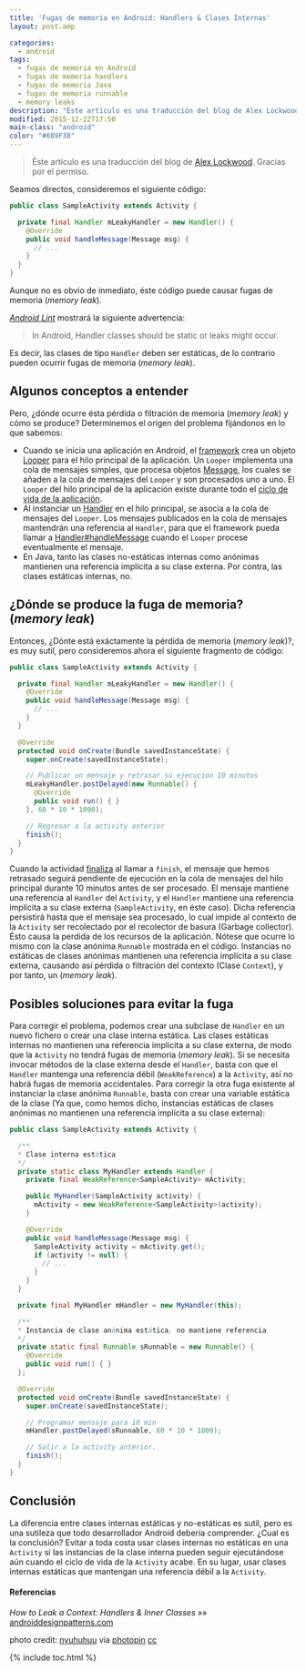 ```yaml
---
title: 'Fugas de memoria en Android: Handlers & Clases Internas'
layout: post.amp

categories:
  - android
tags:
  - fugas de memoria en Android
  - fugas de memoria handlers
  - fugas de memoria Java
  - fugas de memoria runnable
  - memory leaks
description: "Éste artículo es una traducción del blog de Alex Lockwood. Gracias por el permiso."
modified: 2015-12-22T17:50
main-class: "android"
color: "#689F38"
---
```

> Éste artículo es una traducción del blog de [Alex Lockwood][1]. Gracias por el permiso.

Seamos directos, consideremos el siguiente código:

```java
public class SampleActivity extends Activity {

  private final Handler mLeakyHandler = new Handler() {
    @Override
    public void handleMessage(Message msg) {
      // ...
    }
  }
}

```

Aunque no es obvio de inmediato, éste código puede causar fugas de memoria (*memory leak*).

<!--ad-->

[*Android Lint*][2] mostrará la siguiente advertencia:

> In Android, Handler classes should be static or leaks might occur.

Es decir, las clases de tipo `Handler` deben ser estáticas, de lo contrario pueden ocurrir fugas de memoria (*memory leak*).

## Algunos conceptos a entender

Pero, ¿dónde ocurre ésta pérdida o filtración de memoria (*memory leak*) y cómo se produce? Determinemos el origen del problema fijándonos en lo que sabemos:

  * Cuando se inicia una aplicación en Android, el [framework][3] crea un objeto [Looper][4] para el hilo principal de la aplicación. Un `Looper` implementa una cola de mensajes simples, que procesa objetos [Message][5], los cuales se añaden a la cola de mensajes del `Looper` y son procesados uno a uno. El `Looper` del hilo principal de la aplicación existe durante todo el [ciclo de vida de la aplicación][6].
  * Al instanciar un [Handler][7] en el hilo principal, se asocia a la cola de mensajes del `Looper`. Los mensajes publicados en la cola de mensajes mantendrán una referencia al `Handler`, para que el framework pueda llamar a [Handler#handleMessage][8] cuando el `Looper` procese eventualmente el mensaje.
  * En Java, tanto las clases no-estáticas internas como anónimas mantienen una referencia implícita a su clase externa. Por contra, las clases estáticas internas, no.

## ¿Dónde se produce la fuga de memoria? (*memory leak*)

Entonces, ¿Dónte está exáctamente la pérdida de memoria (*memory leak*)?, es muy sutil, pero consideremos ahora el siguiente fragmento de código:

```java
public class SampleActivity extends Activity {

  private final Handler mLeakyHandler = new Handler() {
    @Override
    public void handleMessage(Message msg) {
      // ...
    }
  }

  @Override
  protected void onCreate(Bundle savedInstanceState) {
    super.onCreate(savedInstanceState);

    // Publicar un mensaje y retrasar su ejecución 10 minutos
    mLeakyHandler.postDelayed(new Runnable() {
      @Override
      public void run() { }
    }, 60 * 10 * 1000);

    // Regresar a la activity anterior
    finish();
  }
}

```

Cuando la actividad [finaliza][9] al llamar a `finish`, el mensaje que hemos retrasado seguirá pendiente de ejecución en la cola de mensajes del hilo principal durante 10 minutos antes de ser procesado. El mensaje mantiene una referencia al `Handler` del `Activity`, y el `Handler` mantiene una referencia implícita a su clase externa (`SampleActivity`, en éste caso). Dicha referencia persistirá hasta que el mensaje sea procesado, lo cual impide al contexto de la `Activity` ser recolectado por el recolector de basura (Garbage collector). Ésto causa la perdida de los recursos de la aplicación. Nótese que ocurre lo mismo con la clase anónima `Runnable` mostrada en el código. Instancias no estáticas de clases anónimas mantienen una referencia implícita a su clase externa, causando así pérdida o filtración del contexto (Clase `Context`), y por tanto, un (*memory leak*).

## Posibles soluciones para evitar la fuga

Para corregir el problema, podemos crear una subclase de `Handler` en un nuevo fichero o crear una clase interna estática. Las clases estáticas internas no mantienen una referencia implícita a su clase externa, de modo que la `Activity` no tendrá fugas de memoria (*memory leak*). Si se necesita invocar métodos de la clase externa desde el `Handler`, basta con que el `Handler` mantenga una referencia débil (`WeakReference`) a la `Activity`, así no habrá fugas de memoria accidentales. Para corregir la otra fuga existente al instanciar la clase anónima `Runnable`, basta con crear una variable estática de la clase (Ya que, como hemos dicho, instancias estáticas de clases anónimas no mantienen una referencia implícita a su clase externa):

```java
public class SampleActivity extends Activity {

  /**
  * Clase interna estática
  */
  private static class MyHandler extends Handler {
    private final WeakReference<SampleActivity> mActivity;

    public MyHandler(SampleActivity activity) {
      mActivity = new WeakReference<SampleActivity>(activity);
    }

    @Override
    public void handleMessage(Message msg) {
      SampleActivity activity = mActivity.get();
      if (activity != null) {
        // ...
      }
    }
  }

  private final MyHandler mHandler = new MyHandler(this);

  /**
  * Instancia de clase anónima estática, no mantiene referencia
  */
  private static final Runnable sRunnable = new Runnable() {
    @Override
    public void run() { }
  };

  @Override
  protected void onCreate(Bundle savedInstanceState) {
    super.onCreate(savedInstanceState);

    // Programar mensaje para 10 min
    mHandler.postDelayed(sRunnable, 60 * 10 * 1000);

    // Salir a la activity anterior.
    finish();
  }
}

```

## Conclusión

La diferencia entre clases internas estáticas y no-estáticas es sutil, pero es una sutileza que todo desarrollador Android debería comprender. ¿Cual es la conclusión? Evitar a toda costa usar clases internas no estáticas en una `Activity` si las instancias de la clase interna pueden seguir ejecutándose aún cuando el ciclo de vida de la `Activity` acabe. En su lugar, usar clases internas estáticas que mantengan una referencia débil a la `Activity`.

#### Referencias

*How to Leak a Context: Handlers & Inner Classes* »» <a href="http://www.androiddesignpatterns.com/2013/01/inner-class-handler-memory-leak.html" target="_blank">androiddesignpatterns.com</a>

photo credit: [nyuhuhuu][10] via [photopin][11] [cc][12]



 [1]: http://www.androiddesignpatterns.com "Blog de Alex"
 [2]: https://elbauldelprogramador.com/eliminar-recursos-sin-usar-en-android/ "Eliminar recursos sin usar en Android"
 [3]: https://elbauldelprogramador.com/los-10-mejores-frameworks-gratis-de-aplicaciones-web/ "11 Framewors web gratuitos"
 [4]: http://developer.android.com/reference/android/os/Looper.html
 [5]: http://developer.android.com/reference/android/os/Message.html
 [6]: https://elbauldelprogramador.com/fundamentos-programacion-android-ciclo/ "Programación Android - Ciclo de vida de las Activities"
 [7]: http://developer.android.com/reference/android/os/Handler.html
 [8]: http://developer.android.com/reference/android/os/Handler.html#handleMessage(android.os.Message)
 [9]: https://elbauldelprogramador.com/eliminar-la-pila-de-actividades-back-stack-en-android/ "Finalizar actividades en Android"
 [10]: https://www.flickr.com/photos/nyuhuhuu/4653088356/
 [11]: http://photopin.com
 [12]: http://creativecommons.org/licenses/by/2.0/

{% include toc.html %}
